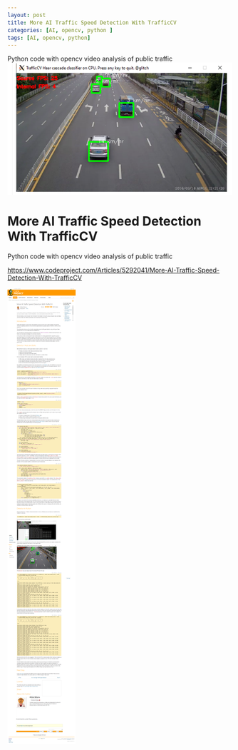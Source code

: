 ```yaml
---
layout: post
title: More AI Traffic Speed Detection With TrafficCV
categories: [AI, opencv, python ]
tags: [AI, opencv, python]
--- 
```

Python code with opencv video analysis of public traffic 
![Screenshot_2021-01-26](/pic/Screenshot_2021-01-26%20More%20AI%20Traffic%20Speed%20Detection%20With%20TrafficCV-crop.png)
# More AI Traffic Speed Detection With TrafficCV

Python code with opencv video analysis of public traffic 

https://www.codeproject.com/Articles/5292041/More-AI-Traffic-Speed-Detection-With-TrafficCV

![Screenshot_2021-01-26](/pic/Screenshot_2021-01-26%20More%20AI%20Traffic%20Speed%20Detection%20With%20TrafficCV.png)
